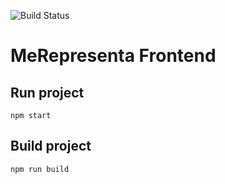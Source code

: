 ![Build Status](https://codebuild.us-east-1.amazonaws.com/badges?uuid=eyJlbmNyeXB0ZWREYXRhIjoicW0xSFFFREVueW5TMU1XMTBIbkV4aCtaUlRnZVlWK0FUK0NjRnFkVWxnUXZEcWVOQ05pZkNMVUdJRGYwZ1hrMStBajVkNUxUSDl0OElGa3hsMC9qQ2pRPSIsIml2UGFyYW1ldGVyU3BlYyI6IkhwNk54cUFxS2MyTkxnSVIiLCJtYXRlcmlhbFNldFNlcmlhbCI6MX0%3D&branch=master)

# MeRepresenta Frontend

## Run project

```
npm start
```

## Build project

```
npm run build
```














